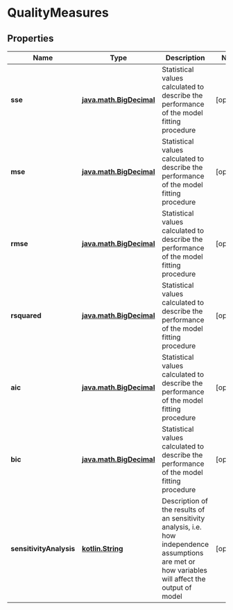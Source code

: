 # QualityMeasures

## Properties
Name | Type | Description | Notes
------------ | ------------- | ------------- | -------------
**sse** | [**java.math.BigDecimal**](java.math.BigDecimal.md) | Statistical values calculated to describe the performance of the model fitting procedure |  [optional]
**mse** | [**java.math.BigDecimal**](java.math.BigDecimal.md) | Statistical values calculated to describe the performance of the model fitting procedure |  [optional]
**rmse** | [**java.math.BigDecimal**](java.math.BigDecimal.md) | Statistical values calculated to describe the performance of the model fitting procedure |  [optional]
**rsquared** | [**java.math.BigDecimal**](java.math.BigDecimal.md) | Statistical values calculated to describe the performance of the model fitting procedure |  [optional]
**aic** | [**java.math.BigDecimal**](java.math.BigDecimal.md) | Statistical values calculated to describe the performance of the model fitting procedure |  [optional]
**bic** | [**java.math.BigDecimal**](java.math.BigDecimal.md) | Statistical values calculated to describe the performance of the model fitting procedure |  [optional]
**sensitivityAnalysis** | [**kotlin.String**](.md) | Description of the results of an sensitivity analysis, i.e. how independence assumptions are met or how variables will affect the output of model |  [optional]
